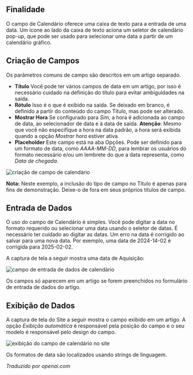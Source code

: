 <!-- Filename: J3.x:Adding_custom_fields/Calendar_Field / Display title: Campo do Calendário -->

## Finalidade

O campo de Calendário oferece uma caixa de texto para a entrada de uma data. Um ícone ao lado da caixa de texto aciona um seletor de calendário pop-up, que pode ser usado para selecionar uma data a partir de um calendário gráfico.

## Criação de Campos

Os parâmetros comuns de campo são descritos em um artigo separado.

* **Título** Você pode ter vários campos de data em um artigo, por isso é necessário cuidado na definição do título para evitar ambiguidades na saída.
* **Rótulo** Isso é o que é exibido na saída. Se deixado em branco, é definido a partir do conteúdo do campo Título, mas pode ser alterado.
* **Mostrar Hora** Se configurado para *Sim*, a hora é adicionada ao campo de data, ao selecionador de data e à data de saída. **Atenção**: Mesmo que você não especifique a hora na data padrão, a hora será exibida quando a opção *Mostrar hora* estiver ativa.
* **Placeholder** Este campo está na aba Opções. Pode ser definido para um formato de data, como *AAAA-MM-DD*, para lembrar os usuários do formato necessário e/ou um lembrete do que a data representa, como *Data de chegada*.

![criação de campo de calendário](../../../en/images/fields/fields-calendar-edit.png)

**Nota:** Neste exemplo, a inclusão do tipo de campo no Título é apenas para fins de demonstração. Deixe-o de fora em seus próprios títulos de campo.

## Entrada de Dados

O uso do campo de Calendário é simples. Você pode digitar a data no formato requerido ou selecionar uma data usando o seletor de datas. É necessário ter cuidado ao digitar as datas. Um erro na data é corrigido ao salvar para uma nova data. Por exemplo, uma data de 2024-14-02 é corrigida para 2025-02-02.

A captura de tela a seguir mostra uma data de Aquisição:

![campo de entrada de dados de calendário](../../../en/images/fields/fields-calendar-data-entry.png)

Os campos só aparecem em um artigo se forem preenchidos no formulário de entrada de dados do artigo.


## Exibição de Dados

A captura de tela do Site a seguir mostra o campo exibido em um artigo. A opção *Exibição automática* é responsável pela posição do campo e o seu modelo é responsável pelo design do campo.

![exibição do campo de calendário no site](../../../en/images/fields/fields-calendar-site.png)

Os formatos de data são localizados usando strings de linguagem. 

*Traduzido por openai.com*

